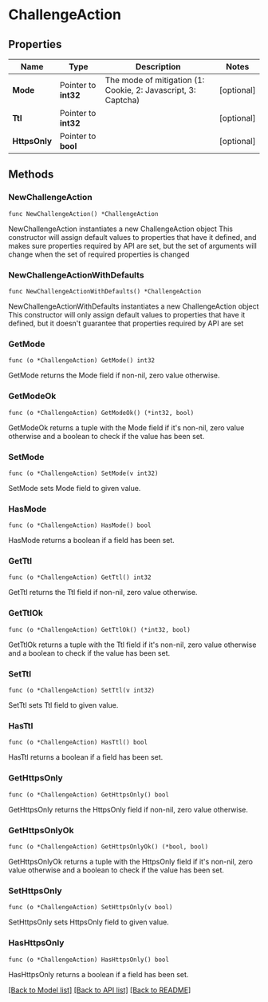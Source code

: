 # ChallengeAction

## Properties

Name | Type | Description | Notes
------------ | ------------- | ------------- | -------------
**Mode** | Pointer to **int32** | The mode of mitigation (1: Cookie, 2: Javascript, 3: Captcha) | [optional] 
**Ttl** | Pointer to **int32** |  | [optional] 
**HttpsOnly** | Pointer to **bool** |  | [optional] 

## Methods

### NewChallengeAction

`func NewChallengeAction() *ChallengeAction`

NewChallengeAction instantiates a new ChallengeAction object
This constructor will assign default values to properties that have it defined,
and makes sure properties required by API are set, but the set of arguments
will change when the set of required properties is changed

### NewChallengeActionWithDefaults

`func NewChallengeActionWithDefaults() *ChallengeAction`

NewChallengeActionWithDefaults instantiates a new ChallengeAction object
This constructor will only assign default values to properties that have it defined,
but it doesn't guarantee that properties required by API are set

### GetMode

`func (o *ChallengeAction) GetMode() int32`

GetMode returns the Mode field if non-nil, zero value otherwise.

### GetModeOk

`func (o *ChallengeAction) GetModeOk() (*int32, bool)`

GetModeOk returns a tuple with the Mode field if it's non-nil, zero value otherwise
and a boolean to check if the value has been set.

### SetMode

`func (o *ChallengeAction) SetMode(v int32)`

SetMode sets Mode field to given value.

### HasMode

`func (o *ChallengeAction) HasMode() bool`

HasMode returns a boolean if a field has been set.

### GetTtl

`func (o *ChallengeAction) GetTtl() int32`

GetTtl returns the Ttl field if non-nil, zero value otherwise.

### GetTtlOk

`func (o *ChallengeAction) GetTtlOk() (*int32, bool)`

GetTtlOk returns a tuple with the Ttl field if it's non-nil, zero value otherwise
and a boolean to check if the value has been set.

### SetTtl

`func (o *ChallengeAction) SetTtl(v int32)`

SetTtl sets Ttl field to given value.

### HasTtl

`func (o *ChallengeAction) HasTtl() bool`

HasTtl returns a boolean if a field has been set.

### GetHttpsOnly

`func (o *ChallengeAction) GetHttpsOnly() bool`

GetHttpsOnly returns the HttpsOnly field if non-nil, zero value otherwise.

### GetHttpsOnlyOk

`func (o *ChallengeAction) GetHttpsOnlyOk() (*bool, bool)`

GetHttpsOnlyOk returns a tuple with the HttpsOnly field if it's non-nil, zero value otherwise
and a boolean to check if the value has been set.

### SetHttpsOnly

`func (o *ChallengeAction) SetHttpsOnly(v bool)`

SetHttpsOnly sets HttpsOnly field to given value.

### HasHttpsOnly

`func (o *ChallengeAction) HasHttpsOnly() bool`

HasHttpsOnly returns a boolean if a field has been set.


[[Back to Model list]](../README.md#documentation-for-models) [[Back to API list]](../README.md#documentation-for-api-endpoints) [[Back to README]](../README.md)


